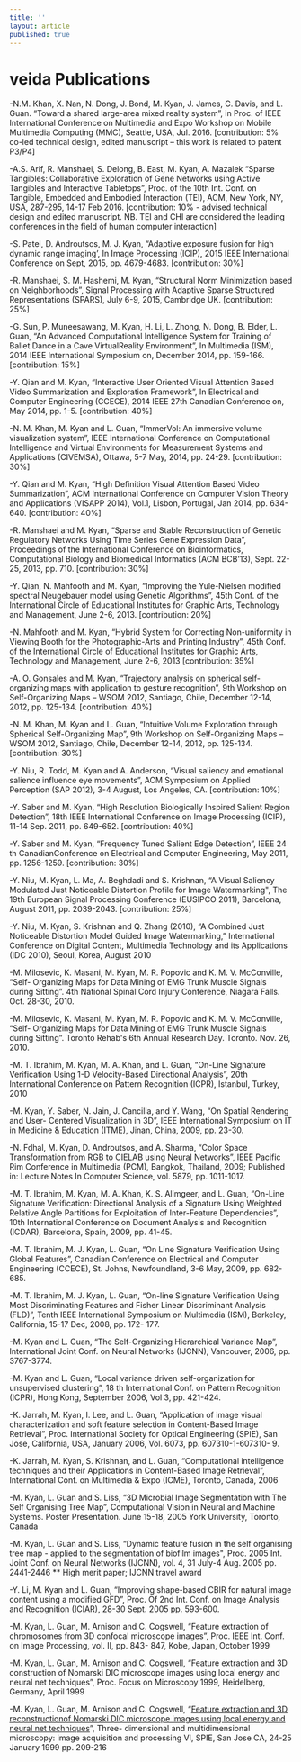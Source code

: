 ```yaml
---
title: ''
layout: article
published: true
---
```

# veida Publications

-N.M. Khan, X. Nan, N. Dong, J. Bond, M. Kyan, J. James, C. Davis, and L. Guan.
“Toward a shared large-area mixed reality system”, in Proc. of IEEE International Conference
on Multimedia and Expo Workshop on Mobile Multimedia Computing (MMC), Seattle, USA, Jul.
2016. [contribution: 5% co-led technical design, edited manuscript – this work is related to
patent P3/P4]

-A.S. Arif, R. Manshaei, S. Delong, B. East, M. Kyan, A. Mazalek “Sparse Tangibles:
Collaborative Exploration of Gene Networks using Active Tangibles and Interactive Tabletops”,
Proc. of the 10th Int. Conf. on Tangible, Embedded and Embodied Interaction (TEI), ACM, New
York, NY, USA, 287-295, 14-17 Feb 2016. [contribution: 10% - advised technical design and
edited manuscript. NB. TEI and CHI are considered the leading conferences in the field of
human computer interaction]

-S. Patel, D. Androutsos, M. J. Kyan, “Adaptive exposure fusion for high dynamic range
imaging’, In Image Processing (ICIP), 2015 IEEE International Conference on Sept, 2015, pp.
4679-4683. [contribution: 30%]

-R. Manshaei, S. M. Hashemi, M. Kyan, “Structural Norm Minimization based on
Neighborhoods”, Signal Processing with Adaptive Sparse Structured Representations (SPARS),
July 6-9, 2015, Cambridge UK. [contribution: 25%]

-G. Sun, P. Muneesawang, M. Kyan, H. Li, L. Zhong, N. Dong, B. Elder, L. Guan, “An
Advanced Computational Intelligence System for Training of Ballet Dance in a Cave VirtualReality Environment”, In Multimedia (ISM), 2014 IEEE International Symposium on, December
2014, pp. 159-166. [contribution: 15%]

-Y. Qian and M. Kyan, “Interactive User Oriented Visual Attention Based Video
Summarization and Exploration Framework”, In Electrical and Computer Engineering
(CCECE), 2014 IEEE 27th Canadian Conference on, May 2014, pp. 1-5. [contribution: 40%]

-N. M. Khan, M. Kyan and L. Guan, “ImmerVol: An immersive volume visualization
system”, IEEE International Conference on Computational Intelligence and Virtual
Environments for Measurement Systems and Applications (CIVEMSA), Ottawa, 5-7 May, 2014,
pp. 24-29. [contribution: 30%]

-Y. Qian and M. Kyan, “High Definition Visual Attention Based Video Summarization”,
ACM International Conference on Computer Vision Theory and Applications (VISAPP 2014),
Vol.1, Lisbon, Portugal, Jan 2014, pp. 634-640. [contribution: 40%]

-R. Manshaei and M. Kyan, “Sparse and Stable Reconstruction of Genetic Regulatory
Networks Using Time Series Gene Expression Data”, Proceedings of the International
Conference on Bioinformatics, Computational Biology and Biomedical Informatics (ACM
BCB’13), Sept. 22-25, 2013, pp. 710. [contribution: 30%]

-Y. Qian, N. Mahfooth and M. Kyan, “Improving the Yule-Nielsen modified spectral
Neugebauer model using Genetic Algorithms”, 45th Conf. of the International Circle of
Educational Institutes for Graphic Arts, Technology and Management, June 2-6, 2013.
[contribution: 20%]

-N. Mahfooth and M. Kyan, “Hybrid System for Correcting Non-uniformity in Viewing
Booth for the Photographic-Arts and Printing Industry”, 45th Conf. of the International Circle of
Educational Institutes for Graphic Arts, Technology and Management, June 2-6, 2013
[contribution: 35%]

-A. O. Gonsales and M. Kyan, “Trajectory analysis on spherical self-organizing maps with
application to gesture recognition”, 9th Workshop on Self-Organizing Maps – WSOM 2012,
Santiago, Chile, December 12-14, 2012, pp. 125-134. [contribution: 40%]

-N. M. Khan, M. Kyan and L. Guan, “Intuitive Volume Exploration through Spherical
Self-Organizing Map”, 9th Workshop on Self-Organizing Maps – WSOM 2012, Santiago, Chile,
December 12-14, 2012, pp. 125-134. [contribution: 30%]

-Y. Niu, R. Todd, M. Kyan and A. Anderson, “Visual saliency and emotional salience
influence eye movements”, ACM Symposium on Applied Perception (SAP 2012), 3-4 August,
Los Angeles, CA. [contribution: 10%]

-Y. Saber and M. Kyan, “High Resolution Biologically Inspired Salient Region
Detection”, 18th IEEE International Conference on Image Processing (ICIP), 11-14 Sep. 2011,
pp. 649-652. [contribution: 40%]

-Y. Saber and M. Kyan, “Frequency Tuned Salient Edge Detection”, IEEE 24 th CanadianConference on Electrical and Computer Engineering, May 2011, pp. 1256-1259. [contribution:
30%]

-Y. Niu, M. Kyan, L. Ma, A. Beghdadi and S. Krishnan, “A Visual Saliency Modulated
Just Noticeable Distortion Profile for Image Watermarking", The 19th European Signal
Processing Conference (EUSIPCO 2011), Barcelona, August 2011, pp. 2039-2043.
[contribution: 25%]

-Y. Niu, M. Kyan, S. Krishnan and Q. Zhang (2010), “A Combined Just Noticeable
Distortion Model Guided Image Watermarking,” International Conference on Digital Content,
Multimedia Technology and its Applications (IDC 2010), Seoul, Korea, August 2010

-M. Milosevic, K. Masani, M. Kyan, M. R. Popovic and K. M. V. McConville, “Self-
Organizing Maps for Data Mining of EMG Trunk Muscle Signals during Sitting”. 4th National
Spinal Cord Injury Conference, Niagara Falls. Oct. 28-30, 2010.

-M. Milosevic, K. Masani, M. Kyan, M. R. Popovic and K. M. V. McConville, “Self-
Organizing Maps for Data Mining of EMG Trunk Muscle Signals during Sitting”. Toronto
Rehab's 6th Annual Research Day. Toronto. Nov. 26, 2010.

-M. T. Ibrahim, M. Kyan, M. A. Khan, and L. Guan, “On-Line Signature Verification
Using 1-D Velocity-Based Directional Analysis”, 20th International Conference on Pattern
Recognition (ICPR), Istanbul, Turkey, 2010

-M. Kyan, Y. Saber, N. Jain, J. Cancilla, and Y. Wang, “On Spatial Rendering and User-
Centered Visualization in 3D”, IEEE International Symposium on IT in Medicine & Education
(ITME), Jinan, China, 2009, pp. 23-30.

-N. Fdhal, M. Kyan, D. Androutsos, and A. Sharma, “Color Space Transformation from
RGB to CIELAB using Neural Networks”, IEEE Pacific Rim Conference in Multimedia (PCM),
Bangkok, Thailand, 2009; Published in: Lecture Notes In Computer Science, vol. 5879, pp.
1011-1017.

-M. T. Ibrahim, M. Kyan, M. A. Khan, K. S. Alimgeer, and L. Guan, “On-Line Signature
Verification: Directional Analysis of a Signature Using Weighted Relative Angle Partitions for
Exploitation of Inter-Feature Dependencies”, 10th International Conference on Document
Analysis and Recognition (ICDAR), Barcelona, Spain, 2009, pp. 41-45.

-M. T. Ibrahim, M. J. Kyan, L. Guan, “On Line Signature Verification Using Global
Features”, Canadian Conference on Electrical and Computer Engineering (CCECE), St. Johns,
Newfoundland, 3-6 May, 2009, pp. 682-685.

-M. T. Ibrahim, M. J. Kyan, L. Guan, “On-line Signature Verification Using Most
Discriminating Features and Fisher Linear Discriminant Analysis (FLD)”, Tenth IEEE
International Symposium on Multimedia (ISM), Berkeley, California, 15-17 Dec, 2008, pp. 172-
177.

-M. Kyan and L. Guan, “The Self-Organizing Hierarchical Variance Map”, International
Joint Conf. on Neural Networks (IJCNN), Vancouver, 2006, pp. 3767-3774.

-M. Kyan and L. Guan, “Local variance driven self-organization for unsupervised
clustering”, 18 th International Conf. on Pattern Recognition (ICPR), Hong Kong, September
2006, Vol 3, pp. 421-424.

-K. Jarrah, M. Kyan, I. Lee, and L. Guan, “Application of image visual characterization and
soft feature selection in Content-Based Image Retrieval”, Proc. International Society for Optical
Engineering (SPIE), San Jose, California, USA, January 2006, Vol. 6073, pp. 607310-1-607310-
9.

-K. Jarrah, M. Kyan, S. Krishnan, and L. Guan, “Computational intelligence techniques and
their Applications in Content-Based Image Retrieval”, International Conf. on Multimedia &
Expo (ICME), Toronto, Canada, 2006

-M. Kyan, L. Guan and S. Liss, “3D Microbial Image Segmentation with The Self
Organising Tree Map”, Computational Vision in Neural and Machine Systems. Poster
Presentation. June 15-18, 2005 York University, Toronto, Canada

-M. Kyan, L. Guan and S. Liss, “Dynamic feature fusion in the self organising tree map -
applied to the segmentation of biofilm images", Proc. 2005 Int. Joint Conf. on Neural Networks
(IJCNN), vol. 4, 31 July-4 Aug. 2005 pp. 2441-2446 ** High merit paper; IJCNN travel
award

-Y. Li, M. Kyan and L. Guan, “Improving shape-based CBIR for natural image content
using a modified GFD”, Proc. Of 2nd Int. Conf. on Image Analysis and Recognition (ICIAR),
28-30 Sept. 2005 pp. 593-600.

-M. Kyan, L. Guan, M. Arnison and C. Cogswell, “Feature extraction of chromosomes from
3D confocal microscope images”, Proc. IEEE Int. Conf. on Image Processing, vol. II, pp. 843-
847, Kobe, Japan, October 1999

-M. Kyan, L. Guan, M. Arnison and C. Cogswell, “Feature extraction and 3D construction
of Nomarski DIC microscope images using local energy and neural net techniques”, Proc. Focus
on Microscopy 1999, Heidelberg, Germany, April 1999

-M. Kyan, L. Guan, M. Arnison and C. Cogswell, “[Feature extraction and 3D reconstructionof Nomarski DIC microscope images using local energy and neural net techniques](https://github.com/veidalab/veidalab.github.io/blob/master/papers/209_1.pdf)”, Three-
dimensional and multidimensional microscopy: image acquisition and processing VI, SPIE, San
Jose CA, 24-25 January 1999 pp. 209-216
